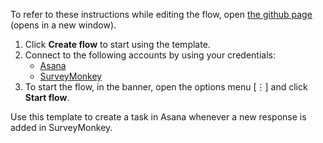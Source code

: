 To refer to these instructions while editing the flow, open [the github page](https://github.com/ot4i/app-connect-templates/tree/master/resources/markdown/Add%20a%20card%20to%20a%20list%20in%20Trello%20whenever%20a%20new%20task%20is%20created%20in%20Asana_instructions.md) (opens in a new window).

1. Click **Create flow** to start using the template.
2. Connect to the following accounts by using your credentials:
   - [Asana](https://www.ibm.com/docs/en/app-connect/saas?topic=apps-asana) 
   - [SurveyMonkey](https://www.ibm.com/docs/en/app-connect/saas?topic=apps-surveymonkey)
3. To start the flow, in the banner, open the options menu [⋮] and click **Start flow**.


Use this template to create a task in Asana whenever a new response is added in SurveyMonkey.
